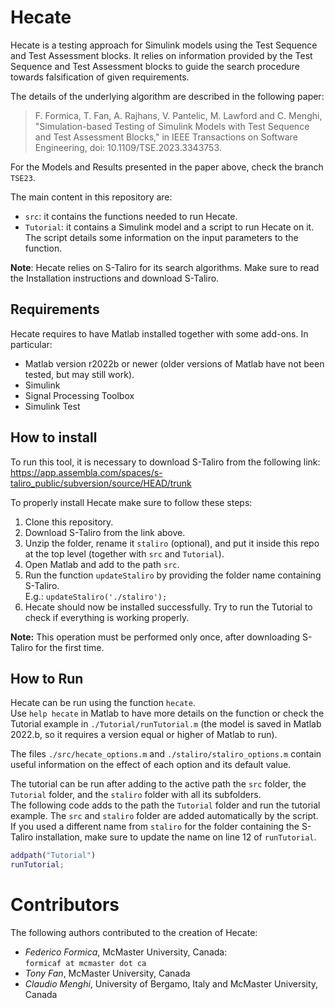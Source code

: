 # Hecate
Hecate is a testing approach for Simulink models using the Test Sequence and Test Assessment blocks. It relies on information provided by the Test Sequence and Test Assessment blocks to guide the search procedure towards falsification of given requirements.

The details of the underlying algorithm are described in the following paper:

> F. Formica, T. Fan, A. Rajhans, V. Pantelic, M. Lawford and C. Menghi, "Simulation-based Testing of Simulink Models with Test Sequence and Test Assessment Blocks," in IEEE Transactions on Software Engineering, doi: 10.1109/TSE.2023.3343753.

For the Models and Results presented in the paper above, check the branch `TSE23`.

The main content in this repository are:
 
* `src`: it contains the functions needed to run Hecate.
* `Tutorial`: it contains a Simulink model and a script to run Hecate on it. The script details some information on the input parameters to the function.

**Note**: Hecate relies on S-Taliro for its search algorithms. Make sure to read the Installation instructions and download S-Taliro.

## Requirements
Hecate requires to have Matlab installed together with some add-ons. In particular:

* Matlab version r2022b or newer (older versions of Matlab have not been tested, but may still work).
* Simulink
* Signal Processing Toolbox
* Simulink Test

## How to install
To run this tool, it is necessary to download S-Taliro from the following link: https://app.assembla.com/spaces/s-taliro_public/subversion/source/HEAD/trunk

To properly install Hecate make sure to follow these steps:

1. Clone this repository.
2. Download S-Taliro from the link above.
3. Unzip the folder, rename it `staliro` (optional), and put it inside this repo at the top level (together with `src` and `Tutorial`).
4. Open Matlab and add to the path `src`.
5. Run the function `updateStaliro` by providing the folder name containing S-Taliro.  
E.g.:	`updateStaliro('./staliro');`
6. Hecate should now be installed successfully. Try to run the Tutorial to check if everything is working properly. 

**Note:** This operation must be performed only once, after downloading S-Taliro for the first time.

## How to Run
Hecate can be run using the function `hecate`.  
Use `help hecate` in Matlab to have more details on the function or check the Tutorial example in `./Tutorial/runTutorial.m` (the model is saved in Matlab 2022.b, so it requires a version equal or higher of Matlab to run).

The files `./src/hecate_options.m` and `./staliro/staliro_options.m` contain useful information on the effect of each option and its default value.

The tutorial can be run after adding to the active path the `src` folder, the `Tutorial` folder, and the `staliro` folder with all its subfolders.  
The following code adds to the path the `Tutorial` folder and run the tutorial example. The `src` and `staliro` folder are added automatically by the script. If you used a different name from `staliro` for the folder containing the S-Taliro installation, make sure to update the name on line 12 of `runTutorial`.

```matlab
addpath("Tutorial")
runTutorial;
```

# Contributors
The following authors contributed to the creation of Hecate:

* *Federico Formica*, McMaster University, Canada:  
`formicaf at mcmaster dot ca`
* *Tony Fan*, McMaster University, Canada
* *Claudio Menghi*, University of Bergamo, Italy and McMaster University, Canada
